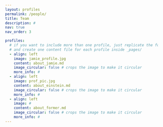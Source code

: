 ```yaml
---
layout: profiles
permalink: /people/
title: Team
description: #
nav: true
nav_order: 3

profiles:
  # if you want to include more than one profile, just replicate the following block
  # and create one content file for each profile inside _pages/
  - align: left
    image: jamie_profile.jpg
    content: about_jamie.md
    image_circular: false # crops the image to make it circular
    more_info: #
  - align: left
    image: prof_pic.jpg
    content: about_einstein.md
    image_circular: false # crops the image to make it circular
    more_info: #
  - align: left
    image: #
    content: about_former.md
    image_circular: false # crops the image to make it circular
    more_info: #
---
```

